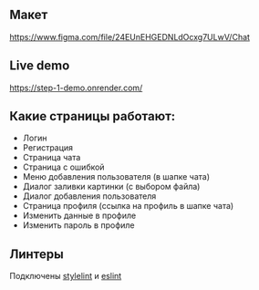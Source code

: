 ## Макет

https://www.figma.com/file/24EUnEHGEDNLdOcxg7ULwV/Chat


## Live demo

https://step-1-demo.onrender.com/

## Какие страницы работают:

- Логин
- Регистрация
- Страница чата
- Страница с ошибкой
- Меню добавления пользователя (в шапке чата)
- Диалог заливки картинки (с выбором файла)
- Диалог добавления пользователя
- Страница профиля (cсылка на профиль в шапке чата)
- Изменить данные в профиле
- Изменить пароль в профиле

## Линтеры

Подключены [stylelint](https://stylelint.io/) и [eslint](https://eslint.org/)

